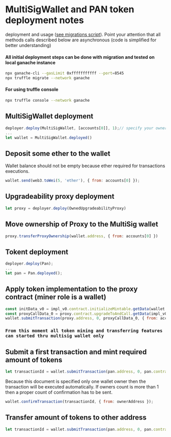 # MultiSigWallet and PAN token deployment notes
deployment and usage ([see migrations script](../migrations/2_core_migration.js)). Point your attention that all methods calls described below are asynchronous (code is simplified for better understanding)

#### All initial deployment steps can be done with migration and tested on local ganache instance

```sh
npx ganache-cli --gasLimit 0xfffffffffff --port=8545
npx truffle migrate --network ganache
```

#### For using truffle console

```sh
npx truffle console --network ganache
```

## MultiSigWallet deployment

```js
deployer.deploy(MultiSigWallet, [accounts[0]], 1);// specify your owners list and `required` value
...
let wallet = MultiSigWallet.deployed()
```

## Deposit some ether to the wallet
Wallet balance should not be empty because ether required for transactions executions.  

```js
wallet.send(web3.toWei(5, 'ether'), { from: accounts[0] });
```

## Upgradeability proxy deployment

```js
let proxy = deployer.deploy(OwnedUpgradeabilityProxy)
```

## Move ownership of Proxy to the MultiSig wallet 

```js
proxy.transferProxyOwnership(wallet.address, { from: accounts[0] })
```

## Tokent deployment

```js
deployer.deploy(Pan);
...
let pan = Pan.deployed();
```

## Apply token implementation to the proxy contract (miner role is a wallet)

```js
const initData_v0 = impl_v0.contract.initializeMintable.getData(wallet.address);
const proxyCallData_0 = proxy.contract.upgradeToAndCall.getData(impl_v0.address, initData_v0);
wallet.submitTransaction(proxy.address, 0, proxyCallData_0, { from: accounts[0] });
```

### `From this moment all token mining and transferring features can started thru multisig wallet only`


## Submit a first transaction and mint required amount of tokens

```js
let transactionId = wallet.submitTransaction(pan.address, 0, pan.contract.mint.getData(wallet.address, 5000000), { from: accounts[0] });
```

Because this document is specified only one wallet owner then the transaction will be executed automatically. If owners count is more than 1 then a proper count of confirmation has to be sent.

```js
wallet.confirmTransaction(transactionId, { from: ownerAddress });
```

## Transfer amount of tokens to other address

```js
let transactionId = wallet.submitTransaction(pan.address, 0, pan.contract.transfer.getData(recipientAddress, 300), {from: wallet.address});
```
